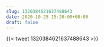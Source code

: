 ```yaml
---
slug: 1320384621637488643
date: 2020-10-25 15:20:00+00:00
draft: false
---
```


{{< tweet 1320384621637488643 >}}
